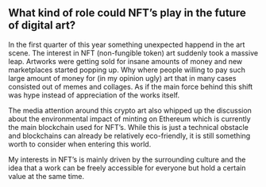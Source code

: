 ## What kind of role could NFT’s play in the future of digital art?

In the first quarter of this year something unexpected happend in the art scene. The interest in NFT (non-fungible token) art suddenly took a massive leap. Artworks were getting sold for insane amounts of money and new marketplaces started popping up. Why where people willing to pay such large amount of money for (in my opinion ugly) art that in many cases consisted out of memes and collages. As if the main force behind this shift was hype instead of appreciation of the works itself. 

The media attention around this crypto art also whipped up the discussion about the environmental impact of minting on Ethereum which is currently the main blockchain used for NFT’s. While this is just a technical obstacle and blockchains can already be relatively eco-friendly, it is still something worth to consider when entering this world.  

My interests in NFT’s is mainly driven by the surrounding culture and the idea that a work can be freely accessible for everyone but hold a certain value at the same time. 



